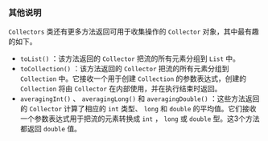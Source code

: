 ### 其他说明

`Collectors` 类还有更多方法返回可用于收集操作的 `Collector` 对象，其中最有趣的如下。

+ `toList()` ：该方法返回的 `Collector` 把流的所有元素分组到 `List` 中。
+ `toCollection()` ：该方法返回的 `Collector` 把流的所有元素分组到 `Collection` 中。它接收一个用于创建 `Collection` 的参数表达式，创建的 `Collection` 将由 `Collector` 在内部使用，并在执行结束时返回。
+ `averagingInt()` 、 `averagingLong()` 和 `averagingDouble()` ：这些方法返回的 `Collector` 计算了相应的 `int` 类型、 `long` 和 `double` 的平均值。它们接收一个参数表达式用于把流的元素转换成 `int` ， `long` 或 `double` 型。这3个方法都返回 `double` 值。

